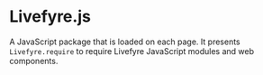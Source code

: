 # Livefyre.js

A JavaScript package that is loaded on each page. It presents `Livefyre.require` to require Livefyre JavaScript modules and web components.

